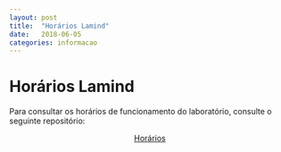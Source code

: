 ```yaml
---
layout: post
title:  "Horários Lamind"
date:   2018-06-05
categories: informacao
---
```


# Horários Lamind
Para consultar os horários de funcionamento do laboratório, consulte o seguinte repositório:

<p style="text-align:center" markdown="1">
  <a href="https://github.com/ufpr-lamind/ufpr-lamind.github.io/blob/master/horario.md" markdown="1">Horários</a>
</p>
